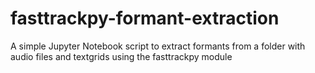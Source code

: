 # fasttrackpy-formant-extraction
A simple Jupyter Notebook script to extract formants from a folder with audio files and textgrids using the fasttrackpy module
